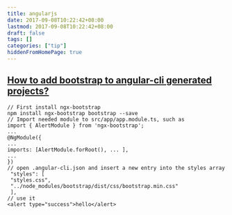 ```yaml
---
title: angularjs
date: 2017-09-08T10:22:42+08:00
lastmod: 2017-09-08T10:22:42+08:00
draft: false
tags: []
categories: ["tip"]
hiddenFromHomePage: true
---
```



## [ How to add bootstrap to angular-cli generated projects? ](https://stackoverflow.com/questions/37649164/how-to-add-bootstrap-to-an-angular-cli-project)
```
// First install ngx-bootstrap
npm install ngx-bootstrap bootstrap --save
// Import needed module to src/app/app.module.ts, such as
import { AlertModule } from 'ngx-bootstrap';
...
@NgModule({
...
imports: [AlertModule.forRoot(), ... ],
... 
})
// open .angular-cli.json and insert a new entry into the styles array
 "styles": [
 "styles.css",
 "../node_modules/bootstrap/dist/css/bootstrap.min.css"
 ],
// use it
<alert type="success">hello</alert>

```
